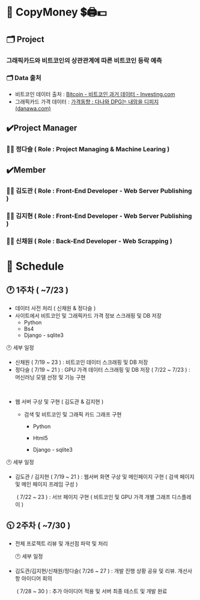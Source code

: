 



# 	📢 CopyMoney 💲🖨️💵



## 🗂️ Project 

### 그래픽카드와 비트코인의 상관관계에 따른 비트코인 등락 예측

###  🗂️ Data 출처

-	비트코인 데이터 출처 : [Bitcoin - 비트코인 과거 데이터 - Investing.com](https://kr.investing.com/crypto/bitcoin/historical-data)
-	그래픽카드 가격 데이터 :  [가격동향 : 다나와 DPG는 내맘을 디피지 (danawa.com)](https://dpg.danawa.com/news/list?boardSeq=294)




## 		✔️Project Manager

###							👨‍💼 정다슬 ( Role : Project Managing & Machine Learing )		

##  		✔️Member

### 						👨‍💼 김도관 ( Role : Front-End Developer - Web Server Publishing )	

### 						👩‍💼 김지현 ( Role : Front-End Developer - Web Server Publishing )

### 						👩‍💼 신채원 ( Role : Back-End Developer - Web Scrapping )



# 📅 Schedule

##		🕐 1주차 ( ~7/23 )

   - 데이터 사전 처리 ( 신채원 & 정다슬 )
   - 사이트에서 비트코인 및 그래픽카드 가격 정보 스크래핑 및 DB 저장
        -	Python
        -	Bs4
        -	Django - sqlite3




🕐 세부 일정

   - 신채원 ( 7/19 ~ 23 ) : 비트코인 데이터 스크래핑 및 DB 저장
   - 정다슬 ( 7/19 ~ 21 ) : GPU 가격 데이터 스크래핑 및 DB 저장
         		    ( 7/22 ~ 7/23 ) : 머신러닝 모델 선정 및 기능 구현

​     

   - 웹 서버 구상 및 구현 ( 김도관 & 김지현 )

        - 검색 및 비트코인 및 그래픽 카드 그래프  구현

             - Python
             
             - Html5
             
             - Django - sqlite3
             
               

🕐 세부 일정

   - 김도관 / 김지현 ( 7/19 ~ 21 ) : 웹서버 화면 구상 및 메인페이지 구현 ( 검색 페이지 및 메인 페이지 프레임 구성 )

     ​							( 7/22 ~ 23 ) : 서브 페이지 구현 ( 비트코인 및 GPU 가격 개별 그래프 디스플레이 )

     

## 		🕥 2주차 ( ~7/30 ) 

- 전체 프로젝트 리뷰 및 개선점 파악 및 처리



  🕐 세부 일정

* 김도관/김지현/신채원/정다슬( 7/26 ~ 27 )  : 개발 진행 상황 공유 및 리뷰. 개선사항 아이디어 회의

  ​												  ( 7/28 ~ 30 )  : 추가 아이디어 적용 및 서버 최종 테스트 및 개발 완료





